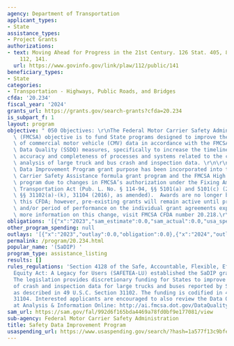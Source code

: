 ```yaml
---
agency: Department of Transportation
applicant_types:
- State
assistance_types:
- Project Grants
authorizations:
- text: Moving Ahead for Progress in the 21st Century. 126 Stat. 405, 808. Pub. L.
    112, 141.
  url: https://www.govinfo.gov/link/plaw/112/public/141
beneficiary_types:
- State
categories:
- Transportation - Highways, Public Roads, and Bridges
cfda: '20.234'
fiscal_year: '2024'
grants_url: https://grants.gov/search-grants?cfda=20.234
is_subpart_f: 1
layout: program
objective: " 050 Objectives: \r\nThe Federal Motor Carrier Safety Administration’s\
  \ (FMCSA) objective is to fund State programs designed to improve the overall quality\
  \ of commercial motor vehicle (CMV) data in accordance with the FMCSA State Safety\
  \ Data Quality (SSDQ) measures, specifically to increase the timeliness, efficiency,\
  \ accuracy and completeness of processes and systems related to the collection and\
  \ analysis of large truck and bus crash and inspection data. \r\n\r\nThe Safety\
  \ Data Improvement Program grant purpose has been incorporated into the FMCSA Motor\
  \ Carrier Safety Assistance formula grant program and the FMCSA High Priority grant\
  \ program due to changes in FMCSA’s authorization under the Fixing America’s Surface\
  \ Transportation Act (Pub. L. No. § 114-94, §§ 5101(a) and 5101(c) (2015), 49 U.S.C.\
  \ §§ 31102(a)-(k), 31104 (2016), as amended).  Awards are no longer being made under\
  \ this CFDA; however, pre-existing grants will remain active until project completion\
  \ and/or period of performance on the individual grant agreements expires.  For\
  \ more information on this change, visit FMCSA CFDA number 20.218.\r\n"
obligations: '[{"x":"2023","sam_estimate":0.0,"sam_actual":0.0,"usa_spending_actual":0.0},{"x":"2024","sam_estimate":0.0,"sam_actual":0.0,"usa_spending_actual":-17049.33},{"x":"2025","sam_estimate":0.0,"sam_actual":0.0,"usa_spending_actual":0.0}]'
other_program_spending: null
outlays: '[{"x":"2023","outlay":0.0,"obligation":0.0},{"x":"2024","outlay":282350.67,"obligation":-17049.33},{"x":"2025","outlay":0.0,"obligation":0.0}]'
permalink: /program/20.234.html
popular_name: '(SaDIP) '
program_type: assistance_listing
results: []
rules_regulations: 'Section 4128 of the Safe, Accountable, Flexible, Efficient Transportation
  Equity Act: A Legacy for Users (SAFETEA-LU) established the SaDIP grant opportunity.
  The legislation provides discretionary funding for States to improve the quality
  of crash and inspection data for large trucks and buses reported by States to FMCSA,
  as described in 49 U.S.C. Section 31102. The funding is codified in 49 U.S.C. Section
  31104. Interested applicants are encouraged to also review the Data Quality Module
  at Analysis & Information Online: http://ai.fmcsa.dot.gov/DataQuality/dataquality.asp '
sam_url: https://sam.gov/fal/992d6f165bda4469a78fd0bf9e177081/view
sub-agency: Federal Motor Carrier Safety Administration
title: Safety Data Improvement Program
usaspending_url: https://www.usaspending.gov/search/?hash=1a577f13c9bfed50b7fb62ae36a89acc
---
```

